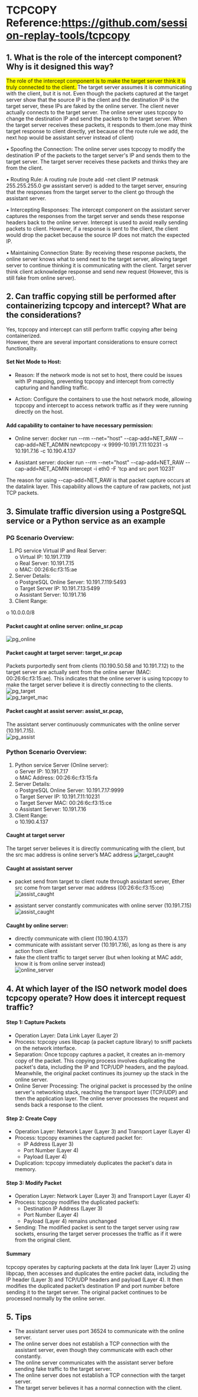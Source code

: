 # TCPCOPY      Reference:https://github.com/session-replay-tools/tcpcopy
## 1.	What is the role of the intercept component? Why is it designed this way?
   
<span style = "background-color: #FFFF00"> The role of the intercept component is to make the target server think it is truly connected to the client. </span> The target server assumes it is communicating with the client, but it is not. Even though the packets captured at the target server show that the source IP is the client and the destination IP is the target server, these IPs are faked by the online server. The client never actually connects to the target server. The online server uses tcpcopy to change the destination IP and send the packets to the target server. When the target server receives these packets, it responds to them.(one may think target response to client directly, yet because of the route rule we add, the next hop would be assistant server instead of client)    
   
•	Spoofing the Connection: The online server uses tcpcopy to modify the destination IP of the packets to the target server's IP and sends them to the target server. The target server receives these packets and thinks they are from the client.   

•	Routing Rule: A routing rule (route add -net client IP netmask 255.255.255.0 gw assistant server) is added to the target server, ensuring that the responses from the target server to the client go through the assistant server.   

•	Intercepting Responses: The intercept component on the assistant server captures the responses from the target server and sends these response headers back to the online server. Intercept is used to avoid really sending packets to client. However, if a response is sent to the client, the client would drop the packet because the source IP does not match the expected IP.    

•	Maintaining Connection State: By receiving these response packets, the online server knows what to send next to the target server, allowing target server to continue thinking it is communicating with the client. Target server think client acknowledge response and send new request (However, this is still fake from online server).   

    
## 2. Can traffic copying still be performed after containerizing tcpcopy and intercept? What are the considerations?
   
Yes, tcpcopy and intercept can still perform traffic copying after being containerized.   
However, there are several important considerations to ensure correct functionality.    
#### Set Net Mode to Host:    
- Reason: If the network mode is not set to host, there could be issues with IP mapping, preventing tcpcopy and intercept from correctly capturing and handling traffic.
  
- Action: Configure the containers to use the host network mode, allowing tcpcopy and intercept to access network traffic as if they were running directly on the host.       

#### Add capability to container to have necessary permission:
- Online server: docker run --rm --net="host" --cap-add=NET_RAW --cap-add=NET_ADMIN newtcpcopy -x 9999-10.191.7.11:10231 -s 10.191.7.16 -c 10.190.4.137   

- Assistant server: docker run --rm --net="host" --cap-add=NET_RAW --cap-add=NET_ADMIN intercept -i eth0 -F 'tcp and src port 10231'   

The reason for using --cap-add=NET_RAW is that packet capture occurs at the datalink layer. This capability allows the capture of raw packets, not just TCP packets.     

## 3.	Simulate traffic diversion using a PostgreSQL service or a Python service as an example   
### PG Scenario Overview:   
1.	PG service Virtual IP and Real Server:   
o	Virtual IP: 10.191.7.119  
o	Real Server: 10.191.7.15  
o	MAC: 00:26:6c:f3:15:ae  
2.	Server Details:  
o	PostgreSQL Online Server: 10.191.7.119:5493  
o	Target Server IP: 10.191.7.13:5499  
o	Assistant Server: 10.191.7.16  
3.	Client Range:  

o	10.0.0.0/8

#### Packet caught at online server: online_sr.pcap      
 ![pg_online](pg_online.png)   


#### Packet caught at target server: target_sr.pcap         
Packets purportedly sent from clients (10.190.50.58 and 10.191.7.12) to the target server are actually sent from the online server (MAC: 00:26:6c:f3:15:ae). This indicates that the online server is using tcpcopy to make the target server believe it is directly connecting to the clients.      
 ![pg_target](pg_target.png)  
 ![pg_target_mac](pg_target_mac.png)    
 
#### Packet caught at assist server: assist_sr.pcap,    
The assistant server continuously communicates with the online server (10.191.7.15).      
![pg_assist](pg_assist.png)

### Python Scenario Overview:   
1.	Python service Server (Online server):   
o	Server IP: 10.191.7.17   
o	MAC Address: 00:26:6c:f3:15:fa   
2.	Server Details:   
o	PostgreSQL Online Server: 10.191.7.17:9999   
o	Target Server IP: 10.191.7.11:10231   
o	Target Server MAC: 00:26:6c:f3:15:ce   
o	Assistant Server: 10.191.7.16   
3.	Client Range:   
o	10.190.4.137   

#### Caught at target server   
The target server believes it is directly communicating with the client, but the src mac address is online server’s MAC address 
 ![target_caught](target_caught_packet.png)   
 

#### Caught at assistant server   
- packet send from target to client route through assistant server, Ether src come from target server mac address (00:26:6c:f3:15:ce)     
![assist_caught](target_route_through_assistant_(caught_at_assistant).jpg)   
 
- assistant server constantly communicates with online server (10.191.7.15)    
 ![assist_caught](assistant_online_constant.png)      


#### Caught by online server:   
- directly communicate with client (10.190.4.137)   
- communicate with assistant server (10.191.7.16), as long as there is any action from client   
- fake the client traffic to target server (but when looking at MAC addr, know it is from online server instead)   
![online_server](online.png)
    
## 4.	At which layer of the ISO network model does tcpcopy operate? How does it intercept request traffic?       
#### Step 1: Capture Packets   
- Operation Layer: Data Link Layer (Layer 2)   
- Process: tcpcopy uses libpcap (a packet capture library) to sniff packets on the network interface.   
- Separation: Once tcpcopy captures a packet, it creates an in-memory copy of the packet. This copying process involves duplicating the packet's data, including the IP and TCP/UDP  headers, and the payload. Meanwhile, the original packet continues its journey up the stack in the online server.    
- Online Server Processing: The original packet is processed by the online server's networking stack, reaching the transport layer (TCP/UDP) and then the application layer. The online server processes the request and sends back a response to the client.    
#### Step 2: Create Copy   
- Operation Layer: Network Layer (Layer 3) and Transport Layer (Layer 4)   
- Process: tcpcopy examines the captured packet for:   
	-  IP Address (Layer 3)  
	-  Port Number (Layer 4)   
	-  Payload (Layer 4)   
- Duplication: tcpcopy immediately duplicates the packet's data in memory.   
#### Step 3: Modify Packet   
- Operation Layer: Network Layer (Layer 3) and Transport Layer (Layer 4)   
- Process: tcpcopy modifies the duplicated packet’s:   
	- Destination IP Address (Layer 3)    
	- Port Number (Layer 4)   
	- Payload (Layer 4) remains unchanged    
- Sending: The modified packet is sent to the target server using raw sockets, ensuring the target server processes the traffic as if it were from the original client.   
#### Summary   
tcpcopy operates by capturing packets at the data link layer (Layer 2) using libpcap, then accesses and duplicates the entire packet data, including the IP header (Layer 3) and TCP/UDP headers and payload (Layer 4). It then modifies the duplicated packet’s destination IP and port number before sending it to the target server. The original packet continues to be processed normally by the online server.    


## 5. Tips
- The assistant server uses port 36524 to communicate with the online server.
- The online server does not establish a TCP connection with the assistant server, even though they communicate with each other constantly.
- The online server communicates with the assistant server before sending fake traffic to the target server.
- The online server does not establish a TCP connection with the target server.
- The target server believes it has a normal connection with the client.
